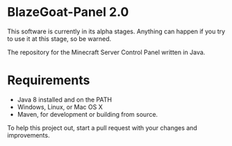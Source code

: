 # BlazeGoat-Panel 2.0

This software is currently in its alpha stages. Anything can happen if you try to use it at this stage, so be warned.

The repository for the Minecraft Server Control Panel written in Java.

# Requirements
* Java 8 installed and on the PATH
* Windows, Linux, or Mac OS X
* Maven, for development or building from source.

To help this project out, start a pull request with your changes and improvements.
